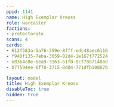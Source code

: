 ```yaml
---
ppid: 1141
name: High Exemplar Kreoss
role: warcaster
factions:
- protectorate
scans: 4
cards:
- 612f583a-5a76-359e-8fff-edc48aec6116
- f940f135-7eba-3659-82d4-1e167f772524
- e8364c0e-6ea9-3163-b1f0-8cf78b71488d
- b77594ee-6f78-3715-8dd4-771dfb10887b

layout: model
title: High Exemplar Kreoss
disableToc: true
hidden: true
---
```

